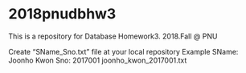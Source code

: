 # 2018pnudbhw3
This is a repository for Database Homework3.
2018.Fall @ PNU

Create “SName_Sno.txt” file at your local repository
Example
SName: Joonho Kwon
Sno: 2017001
joonho_kwon_2017001.txt
